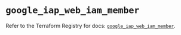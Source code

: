 # `google_iap_web_iam_member`

Refer to the Terraform Registry for docs: [`google_iap_web_iam_member`](https://registry.terraform.io/providers/hashicorp/google-beta/6.49.2/docs/resources/google_iap_web_iam_member).
